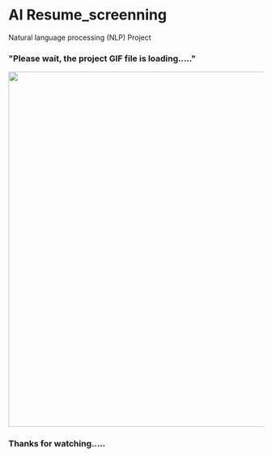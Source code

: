 # AI Resume_screenning
Natural language processing (NLP) Project



### "Please wait, the project GIF file is loading....." ###
<img src="Email_sms_spam_Classification/Email_spam_Classifier1st_part-.gif" width="700px">

### Thanks for watching..... ###
